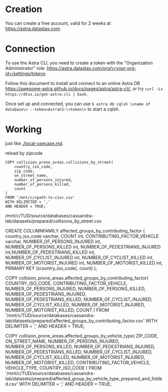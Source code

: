 # Creation

You can create a free account, valid for 2 weeks at https://astra.datastax.com.

# Connection

To use the Astra CLI, you need to create a token with the "Organization Administrator" role: [https://astra.datastax.com/org/\<your-org-id\>/settings/tokens]()

Follow this document to install and connect to an online Astra DB https://awesome-astra.github.io/docs/pages/astra/astra-cli/, or try `curl -Ls https://dtsx.io/get-astra-cli | bash`.

Once set up and connected, you can use `$ astra db cqlsh \<name of database\> --token=AstraCS:\<token\>` to start a cqlsh.

# Working

just like [./local-usecase.md](local-usecase).

reload by zipcode

```cql
COPY collision_prone_areas.collisions_by_street(
    country_iso_code, 
    zip_code, 
    on_street_name, 
    number_of_persons_injured, 
    number_of_persons_killed, 
    count
) 
FROM '/mnt/c/<path-to-csv>.csv'
WITH DELIMITER = ',' 
AND HEADER = TRUE;
```

/mnt/c/TUD/source/databases/cassandra-lab/datasets/prepared/collisions_by_street.csv

CREATE COLUMNFAMILY affected_groups_by_contributing_factor (
    country_iso_code varchar,
    COUNT int,
    CONTRIBUTING_FACTOR_VEHICLE varchar,
    NUMBER_OF_PERSONS_INJURED int,
    NUMBER_OF_PERSONS_KILLED int,
    NUMBER_OF_PEDESTRIANS_INJURED int,NUMBER_OF_PEDESTRIANS_KILLED int,
    NUMBER_OF_CYCLIST_INJURED int,
    NUMBER_OF_CYCLIST_KILLED int,
    NUMBER_OF_MOTORIST_INJURED int,
    NUMBER_OF_MOTORIST_KILLED int,
    PRIMARY KEY ((country_iso_code), count) 
);

COPY collision_prone_areas.affected_groups_by_contributing_factor(
    COUNTRY_ISO_CODE,
    CONTRIBUTING_FACTOR_VEHICLE,
    NUMBER_OF_PERSONS_INJURED,
    NUMBER_OF_PERSONS_KILLED,
    NUMBER_OF_PEDESTRIANS_INJURED,
    NUMBER_OF_PEDESTRIANS_KILLED,
    NUMBER_OF_CYCLIST_INJURED,
    NUMBER_OF_CYCLIST_KILLED,
    NUMBER_OF_MOTORIST_INJURED,
    NUMBER_OF_MOTORIST_KILLED,
    COUNT
) 
FROM '/mnt/c/TUD/source/databases/cassandra-lab/datasets/prepared/affected_groups_by_contributing_factor.csv' 
WITH DELIMITER = ',' 
AND HEADER = TRUE;


COPY collision_prone_areas.affected_groups_by_vehicle_type(
    ZIP_CODE,
    ON_STREET_NAME,
    NUMBER_OF_PERSONS_INJURED,
    NUMBER_OF_PERSONS_KILLED,
    NUMBER_OF_PEDESTRIANS_INJURED,
    NUMBER_OF_PEDESTRIANS_KILLED,
    NUMBER_OF_CYCLIST_INJURED,
    NUMBER_OF_CYCLIST_KILLED,
    NUMBER_OF_MOTORIST_INJURED,
    NUMBER_OF_MOTORIST_KILLED,
    CONTRIBUTING_FACTOR_VEHICLE,
    VEHICLE_TYPE,
    COUNTRY_ISO_CODE
) 
FROM '/mnt/c/TUD/source/databases/cassandra-lab/datasets/prepared/affected_group_by_vehicle_type_prepared_and_folded.csv' 
WITH DELIMITER = ',' 
AND HEADER = TRUE;
```